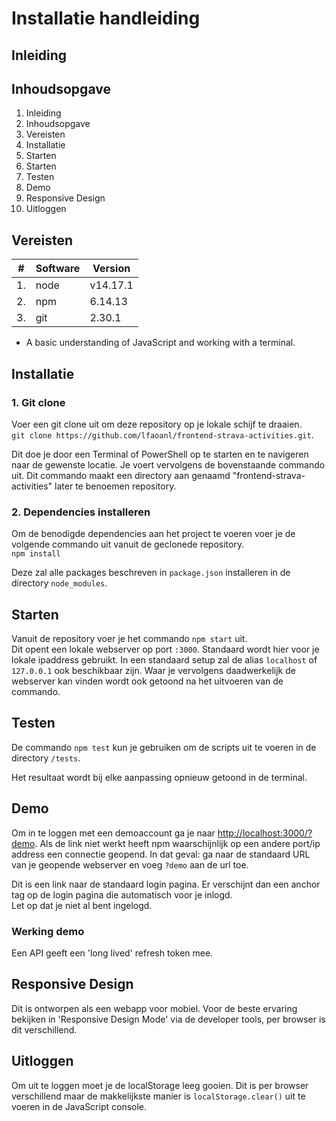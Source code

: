 # Installatie handleiding

## Inleiding


## Inhoudsopgave
1. Inleiding
2. Inhoudsopgave
3. Vereisten
4. Installatie
5. Starten
6. Starten
7. Testen
8. Demo
9. Responsive Design
10. Uitloggen

## Vereisten
|#|Software|Version
|---|---|---
|1. |node| v14.17.1
|2. |npm| 6.14.13
|3. |git| 2.30.1
* A basic understanding of JavaScript and working with a terminal.

## Installatie
### 1. Git clone
Voer een git clone uit om deze repository op je lokale schijf te draaien.  
`git clone https://github.com/lfaoanl/frontend-strava-activities.git`.

Dit doe je door een Terminal of PowerShell op te starten en te navigeren naar de gewenste locatie. Je voert vervolgens de bovenstaande commando uit. Dit commando maakt een directory aan genaamd "frontend-strava-activities" later te benoemen repository.

### 2. Dependencies installeren
Om de benodigde dependencies aan het project te voeren voer je de volgende commando uit vanuit de geclonede repository.  
`npm install`

Deze zal alle packages beschreven in `package.json` installeren in de directory `node_modules`.

## Starten
Vanuit de repository voer je het commando
`npm start` uit.  
Dit opent een lokale webserver op port `:3000`. Standaard wordt hier voor je lokale ipaddress gebruikt. In een standaard setup zal de alias `localhost` of `127.0.0.1` ook beschikbaar zijn.
Waar je vervolgens daadwerkelijk de webserver kan vinden wordt ook getoond na het uitvoeren van de commando.

## Testen
De commando `npm test` kun je gebruiken om de scripts uit te voeren in de directory `/tests`.  

Het resultaat wordt bij elke aanpassing opnieuw getoond in de terminal.

## Demo

Om in te loggen met een demoaccount ga je naar [http://localhost:3000/?demo](http://localhost:3000/?demo). Als de link niet werkt heeft npm waarschijnlijk op een andere port/ip address een connectie geopend. In dat geval: ga naar de standaard URL van je geopende webserver en voeg `?demo` aan de url toe.   

Dit is een link naar de standaard login pagina. Er verschijnt dan een anchor tag op de login pagina die automatisch voor je inlogd.  
Let op dat je niet al bent ingelogd.  

### Werking demo
Een API geeft een 'long lived' refresh token mee. 

## Responsive Design
Dit is ontworpen als een webapp voor mobiel. Voor de beste ervaring bekijken in 'Responsive Design Mode' via de developer tools, per browser is dit verschillend.

## Uitloggen
Om uit te loggen moet je de localStorage leeg gooien. Dit is per browser verschillend maar de makkelijkste manier is `localStorage.clear()` uit te voeren in de JavaScript console. 